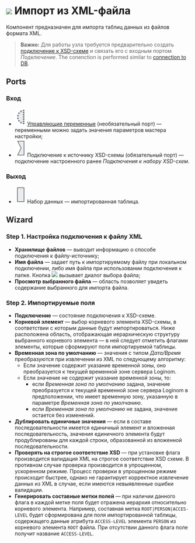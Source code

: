 # ![ ](../../images/icons/data-sources/file-xml-import_default.svg) Импорт из XML-файла

Компонент предназначен для импорта таблиц данных из файлов формата XML.

> **Важно:** Для работы узла требуется предварительно создать [подключение к XSD-схеме](../connections/list/schemes.md) и связать его с входным портом *Подключение*. The conenction is performed similar to [connection to DB](../../quick-start/database.md).

## Ports

### Вход

* ![ ](../../images/icons/app/node/ports/inputs-optional/variable_inactive.svg) [Управляющие переменные](../../scenario/variables/control-variables.md) (необязательный порт) — переменными можно задать значения параметров мастера настройки;
* ![ ](../../images/icons/app/node/ports/inputs/link_inactive.svg) Подключение к источнику XSD-схемы (обязательный порт) — подключение настроенного ранее *Подключения к набору XSD-схем*.

### Выход

* ![ ](../../images/icons/app/node/ports/inputs/table_inactive.svg) Набор данных — импортированная таблица.

## Wizard

### Step 1. Настройка подключения к файлу XML

* **Хранилище файлов** — выводит информацию о способе подключения к файлу-источнику;
* **Имя файла** — задает путь к импортируемому файлу при локальном подключении, либо имя файла при использовании подключения к папке. Кнопка ![ ](../../images/extjs-theme/form/open-trigger/open-trigger_default.svg) вызывает диалог выбора файла;
* **Просмотр выбранного файла** — область позволяет увидеть содержание выбранного для импорта файла.

### Step 2. Импортируемые поля

* **Подключение** — состояние подключения к XSD-схеме.
* **Корневой элемент** — выбор корневого элемента XSD-схемы, в соответствии с которым данные будут импортироваться. Ниже расположена область, отображающая иерархическую структуру выбранного корневого элемента — в ней следует отметить флагами элементы, которые сформируют поля импортируемой таблицы.
* **Временная зона по умолчанию** — значения с типом *Дата/Время* преобразуются при извлечении из XML по следующему алгоритму:
   * Если значение содержит указание временной зоны, оно преобразуется к текущей временной зоне сервера Loginom.
   * Если значение не содержит указание временной зоны, то:
      * если *Временная зона по умолчанию* задана, значение преобразуется к текущей временной зоне сервера Loginom в предположении, что имеет временную зону, указанную в параметре *Временная зона по умолчанию*.
      * если *Временная зона по умолчанию* не задана, значение остается без изменений.
* **Дублировать единичные значения** — если в составе последовательности имеется единичный элемент и вложенная последовательность, значения единичного элемента будут продублированы для каждой строки, образованной из вложенной последовательности.
* **Проверять на строгое соответствие XSD** — при установке флага производится валидация XML на строгое соответствие XSD схеме. В противном случае проверка производится в упрощенном, ускоренном режиме. Процесс проверки в упрощенном режиме происходит быстрее, однако не гарантирует корректное извлечение данных из XML в случае, если имеются невыявленные ошибки валидации.
* **Генерировать составные метки полей** — при наличии данного флага в каждой метке поля будет отражена иерархия относительно корневого элемента. Например, составная метка `ROOT|PERSON|ACCES-LEVEL` будет сформирована для поля импортированной таблицы, содержащего данные атрибута `ACCESS-LEVEL` элемента `PERSON` из корневого элемента `ROOT` файла. При отсутствии данного флага поле получит название `ACCESS-LEVEL`.
